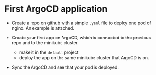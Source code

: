 # First ArgoCD application

* Create a repo on github with a simple `.yaml` file to deploy one pod of nginx.
    An example is attached.

* Create your first app on ArgoCD, which is connected to the previous repo and to the minikube cluster.
    * make it in the `default` project
    * deploy the app on the same minikube cluster that ArgoCD is on.

* Sync the ArgoCD and see that your pod is deployed.
